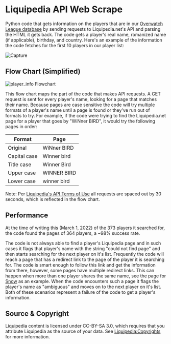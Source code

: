 # Liquipedia API Web Scrape
Python code that gets information on the players that are in our [Overwatch League database](https://github.com/mtollefsen/overwatch-league-data-projects/tree/main/Data%20Cleanup) by sending requests to Liquipedia.net's API and parsing the HTML it gets back. The code gets a player's real name, romanized name (if applicable), birthday, and country. Here's an example of the information the code fetches for the first 10 players in our player list:

![Capture](https://user-images.githubusercontent.com/97869630/156715175-17c1670f-1668-4c88-b9f0-504af38a3278.PNG)


## Flow Chart (Simplified)

![player_info Flowchart](https://user-images.githubusercontent.com/97869630/156310982-ac286d7e-c443-4cd6-9d97-16446aa1357c.png) <br>
 
This flow chart maps the part of the code that makes API requests. A GET request is sent for every player's name, looking for a page that matches their name. Because pages are case sensitive the code will try multiple formats of a player's name until a page is found or they've run out of formats to try. For example, if the code were trying to find the Liquipedia.net page for a player that goes by "WiNner BIRD", it would try the following pages in order:
 
   |    Format    |     Page    |
   |--------------|-------------|
   | Original     | WiNner BIRD |
   | Capital case | Winner bird |
   | Title case   | Winner Bird |
   | Upper case   | WINNER BIRD |
   | Lower case   | winner bird |

Note: Per [Liquipedia's API Terms of Use](https://liquipedia.net/api-terms-of-use) all requests are spaced out by 30 seconds, which is reflected in the flow chart.

## Performance

At the time of writing this (March 1, 2022) of the 373 players it searched for, the code found the pages of 364 players, a ~98% success rate.

The code is not always able to find a player's Liquipedia page and in such cases it flags that player's name with the string "could not find page" and then starts searching for the next player on it's list. Frequently the code will reach a page that has a redirect link to the page of the player it is searching for. The code is smart enough to follow this link and get the information from there, however, some pages have multiple redirect links. This can happen when more than one player shares the same name, see the page for [Snow](https://liquipedia.net/overwatch/Snow) as an example. When the code encounters such a page it flags the player's name as "ambiguous" and moves on to the next player on it's list. Both of these scenarios represent a failure of the code to get a player's information.

## Source & Copyright
Liquipedia content is licensed under CC-BY-SA 3.0, which requires that you attribute Liquipedia as the source of your data. See [Liquipedia:Copyrights](https://liquipedia.net/commons/Liquipedia:Copyrights) for more information.
